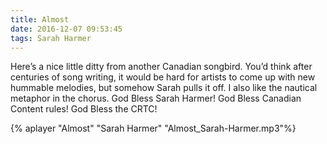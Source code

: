```yaml
---
title: Almost
date: 2016-12-07 09:53:45
tags: Sarah Harmer
---
```

Here’s a nice little ditty from another Canadian songbird. You’d think after centuries of song writing, it would be hard for artists to come up with new hummable melodies, but somehow Sarah pulls it off. I also like the nautical metaphor in the chorus. God Bless Sarah Harmer! God Bless Canadian Content rules! God Bless the CRTC!

{% aplayer "Almost" "Sarah Harmer" "Almost_Sarah-Harmer.mp3"%}
